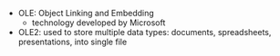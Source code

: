 - OLE: Object Linking and Embedding 
	- technology developed by Microsoft
- OLE2: used to store multiple data types: documents, spreadsheets, presentations, into single file